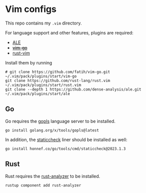 # Vim configs

This repo contains my `.vim` directory.

For language support and other features, plugins are required:

* [ALE](https://github.com/dense-analysis/ale)
* ~~[vim-go](https://github.com/fatih/vim-go)~~
* [rust-vim](https://github.com/rust-lang/rust.vim)


Install them by running

```shell
# git clone https://github.com/fatih/vim-go.git ~/.vim/pack/plugins/start/vim-go
git clone https://github.com/rust-lang/rust.vim ~/.vim/pack/plugins/start/rust.vim
git clone --depth 1 https://github.com/dense-analysis/ale.git ~/.vim/pack/plugins/start/ale
```

## Go

Go requires the [gopls](https://github.com/golang/tools) language server to be installed.

```shell
go install golang.org/x/tools/gopls@latest
```

In addition, the [staticcheck](https://github.com/dominikh/go-tools) liner should be installed as well:

```shell
go install honnef.co/go/tools/cmd/staticcheck@2023.1.3
```

## Rust

Rust requires the [rust-analyzer](https://github.com/rust-lang/rust-analyzer) to be installed.

```shell
rustup component add rust-analyzer
```

